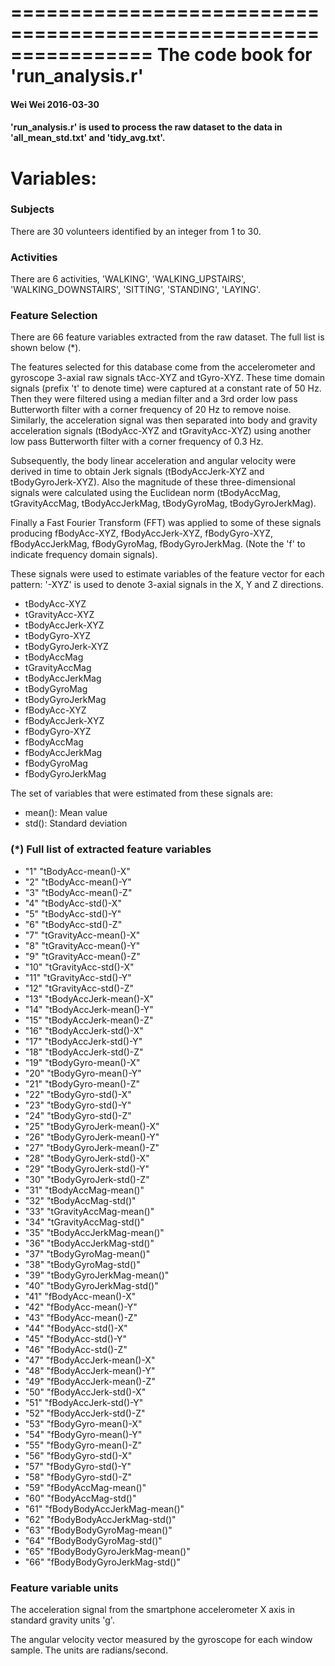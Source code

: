 ================================================================
The code book for 'run_analysis.r'
================================================================
#### Wei Wei 2016-03-30
#### 'run_analysis.r' is used to process the raw dataset to the data in 'all_mean_std.txt' and 'tidy_avg.txt'.


Variables:
================================================================


### Subjects 

There are 30 volunteers identified by an integer from 1 to 30.


### Activities

There are 6 activities, 'WALKING', 'WALKING_UPSTAIRS', 'WALKING_DOWNSTAIRS', 'SITTING', 'STANDING', 'LAYING'.


### Feature Selection 

There are 66 feature variables extracted from the raw dataset. The full list is shown below (*).

The features selected for this database come from the accelerometer and gyroscope 3-axial raw signals tAcc-XYZ and tGyro-XYZ. These time domain signals (prefix 't' to denote time) were captured at a constant rate of 50 Hz. Then they were filtered using a median filter and a 3rd order low pass Butterworth filter with a corner frequency of 20 Hz to remove noise. Similarly, the acceleration signal was then separated into body and gravity acceleration signals (tBodyAcc-XYZ and tGravityAcc-XYZ) 
using another low pass Butterworth filter with a corner frequency of 0.3 Hz. 

Subsequently, the body linear acceleration and angular velocity were derived in time to obtain Jerk signals (tBodyAccJerk-XYZ and tBodyGyroJerk-XYZ). Also the magnitude of these three-dimensional signals were calculated using the Euclidean norm (tBodyAccMag, tGravityAccMag, tBodyAccJerkMag, tBodyGyroMag, tBodyGyroJerkMag). 

Finally a Fast Fourier Transform (FFT) was applied to some of these signals producing fBodyAcc-XYZ, fBodyAccJerk-XYZ, fBodyGyro-XYZ, fBodyAccJerkMag, fBodyGyroMag, fBodyGyroJerkMag. (Note the 'f' to indicate frequency domain signals). 

These signals were used to estimate variables of the feature vector for each pattern: '-XYZ' is used to denote 3-axial signals in the X, Y and Z directions.

- tBodyAcc-XYZ
- tGravityAcc-XYZ
- tBodyAccJerk-XYZ
- tBodyGyro-XYZ
- tBodyGyroJerk-XYZ
- tBodyAccMag
- tGravityAccMag
- tBodyAccJerkMag
- tBodyGyroMag
- tBodyGyroJerkMag
- fBodyAcc-XYZ
- fBodyAccJerk-XYZ
- fBodyGyro-XYZ
- fBodyAccMag
- fBodyAccJerkMag
- fBodyGyroMag
- fBodyGyroJerkMag

The set of variables that were estimated from these signals are: 

- mean(): Mean value
- std(): Standard deviation


### (*) Full list of extracted feature variables 

- "1" "tBodyAcc-mean()-X"
- "2" "tBodyAcc-mean()-Y"
- "3" "tBodyAcc-mean()-Z"
- "4" "tBodyAcc-std()-X"
- "5" "tBodyAcc-std()-Y"
- "6" "tBodyAcc-std()-Z"
- "7" "tGravityAcc-mean()-X"
- "8" "tGravityAcc-mean()-Y"
- "9" "tGravityAcc-mean()-Z"
- "10" "tGravityAcc-std()-X"
- "11" "tGravityAcc-std()-Y"
- "12" "tGravityAcc-std()-Z"
- "13" "tBodyAccJerk-mean()-X"
- "14" "tBodyAccJerk-mean()-Y"
- "15" "tBodyAccJerk-mean()-Z"
- "16" "tBodyAccJerk-std()-X"
- "17" "tBodyAccJerk-std()-Y"
- "18" "tBodyAccJerk-std()-Z"
- "19" "tBodyGyro-mean()-X"
- "20" "tBodyGyro-mean()-Y"
- "21" "tBodyGyro-mean()-Z"
- "22" "tBodyGyro-std()-X"
- "23" "tBodyGyro-std()-Y"
- "24" "tBodyGyro-std()-Z"
- "25" "tBodyGyroJerk-mean()-X"
- "26" "tBodyGyroJerk-mean()-Y"
- "27" "tBodyGyroJerk-mean()-Z"
- "28" "tBodyGyroJerk-std()-X"
- "29" "tBodyGyroJerk-std()-Y"
- "30" "tBodyGyroJerk-std()-Z"
- "31" "tBodyAccMag-mean()"
- "32" "tBodyAccMag-std()"
- "33" "tGravityAccMag-mean()"
- "34" "tGravityAccMag-std()"
- "35" "tBodyAccJerkMag-mean()"
- "36" "tBodyAccJerkMag-std()"
- "37" "tBodyGyroMag-mean()"
- "38" "tBodyGyroMag-std()"
- "39" "tBodyGyroJerkMag-mean()"
- "40" "tBodyGyroJerkMag-std()"
- "41" "fBodyAcc-mean()-X"
- "42" "fBodyAcc-mean()-Y"
- "43" "fBodyAcc-mean()-Z"
- "44" "fBodyAcc-std()-X"
- "45" "fBodyAcc-std()-Y"
- "46" "fBodyAcc-std()-Z"
- "47" "fBodyAccJerk-mean()-X"
- "48" "fBodyAccJerk-mean()-Y"
- "49" "fBodyAccJerk-mean()-Z"
- "50" "fBodyAccJerk-std()-X"
- "51" "fBodyAccJerk-std()-Y"
- "52" "fBodyAccJerk-std()-Z"
- "53" "fBodyGyro-mean()-X"
- "54" "fBodyGyro-mean()-Y"
- "55" "fBodyGyro-mean()-Z"
- "56" "fBodyGyro-std()-X"
- "57" "fBodyGyro-std()-Y"
- "58" "fBodyGyro-std()-Z"
- "59" "fBodyAccMag-mean()"
- "60" "fBodyAccMag-std()"
- "61" "fBodyBodyAccJerkMag-mean()"
- "62" "fBodyBodyAccJerkMag-std()"
- "63" "fBodyBodyGyroMag-mean()"
- "64" "fBodyBodyGyroMag-std()"
- "65" "fBodyBodyGyroJerkMag-mean()"
- "66" "fBodyBodyGyroJerkMag-std()"


### Feature variable units

The acceleration signal from the smartphone accelerometer X axis in standard gravity units 'g'.

The angular velocity vector measured by the gyroscope for each window sample. The units are radians/second.

